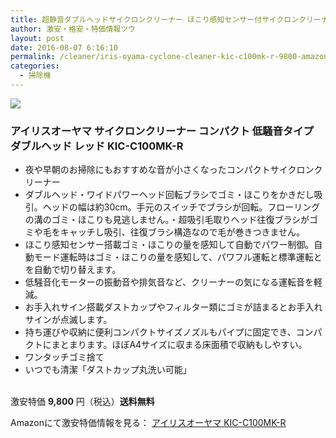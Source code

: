 ```yaml
---
title: 超静音ダブルヘッドサイクロンクリーナー ほこり感知センサー付サイクロンクリーナー アイリスオーヤマ KIC-C100MK-R 74%OFF特価9,800円！送料無料！
author: 激安・格安・特価情報ツウ
layout: post
date: 2016-08-07 6:16:10
permalink: /cleaner/iris-oyama-cyclone-cleaner-kic-c100mk-r-9800-amazon.html
categories:
  - 掃除機
---
```


<div class="img-bg2 img_L">
<a href="https://www.amazon.co.jp/gp/product/B00HEW66VO/ref=as_li_ss_il?smid=AN1VRQENFRJN5&pf_rd_p=329227409&pf_rd_s=slot-5&pf_rd_t=701&pf_rd_i=gb_main&pf_rd_m=AN1VRQENFRJN5&pf_rd_r=BY7ZA70RHE2MFMB2V5HP&linkCode=li2&tag=tokkajohotsu-22&linkId=ef174994978cc657e33d389caa13a796" target="_blank"><img border="0" src="//widgetserver-test-fe.amazon.com/widgets/q?_encoding=UTF8&ASIN=B00HEW66VO&Format=_SL160_&ID=AsinImage&MarketPlace=JP&ServiceVersion=20070822&WS=1&tag=tokkajohotsu-22" ></a><img src="https://ir-jp.amazon-adsystem.com/e/ir?t=tokkajohotsu-22&l=li2&o=9&a=B00HEW66VO" width="1" height="1" border="0" alt="" style="border:none !important; margin:0px !important;" />
</div>

### アイリスオーヤマ サイクロンクリーナー コンパクト 低騒音タイプ ダブルヘッド レッド KIC-C100MK-R
<!--more-->

* 夜や早朝のお掃除にもおすすめな音が小さくなったコンパクトサイクロンクリーナー
* ダブルヘッド・ワイドパワーヘッド回転ブラシでゴミ・ほこりをかきだし吸引。ヘッドの幅は約30cm。手元のスイッチでブラシが回転。フローリングの溝のゴミ・ほこりも見逃しません。・超吸引毛取りヘッド往復ブラシがゴミや毛をキャッチし吸引、往復ブラシ構造なので毛が巻きつきません。
* ほこり感知センサー搭載ゴミ・ほこりの量を感知して自動でパワー制御。自動モード運転時はゴミ・ほこりの量を感知して、パワフル運転と標準運転とを自動で切り替えます。
* 低騒音化モーターの振動音や排気音など、クリーナーの気になる運転音を軽減。
* お手入れサイン搭載ダストカップやフィルター類にゴミが詰まるとお手入れサインが点滅します。
* 持ち運びや収納に便利コンパクトサイズノズルもパイプに固定でき、コンパクトにまとまります。ほぼA4サイズに収まる床面積で収納もしやすい。
* ワンタッチゴミ捨て
* いつでも清潔「ダストカップ丸洗い可能」

<br clear="all" />激安特価 <span class="tokka-price"><strong>9,800</strong></span> 円（税込）**送料無料**

Amazonにて激安特価情報を見る： <span class="fs150p"><a href="https://www.amazon.co.jp/gp/product/B00HEW66VO/ref=as_li_ss_il?smid=AN1VRQENFRJN5&pf_rd_p=329227409&pf_rd_s=slot-5&pf_rd_t=701&pf_rd_i=gb_main&pf_rd_m=AN1VRQENFRJN5&pf_rd_r=BY7ZA70RHE2MFMB2V5HP&linkCode=li2&tag=tokkajohotsu-22&linkId=ef174994978cc657e33d389caa13a796" target="_blank">アイリスオーヤマ KIC-C100MK-R</a></span>
